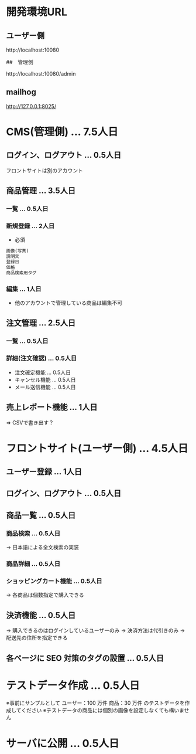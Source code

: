 # 開発環境URL

## ユーザー側

http://localhost:10080

##　管理側

http://localhost:10080/admin

## mailhog

http://127.0.0.1:8025/

# CMS(管理側) ... 7.5人日

## ログイン、ログアウト ... 0.5人日
フロントサイトは別のアカウント

## 商品管理 ... 3.5人日

### 一覧 ... 0.5人日

### 新規登録 ... 2人日
* 必須
```/Users/r_sato/work/docker-laravel/backend/spec/db.md
画像(写真)
説明文
登録日
価格
商品検索用タグ
```

### 編集 ... 1人日
* 他のアカウントで管理している商品は編集不可

## 注文管理 ... 2.5人日

### 一覧 ... 0.5人日

### 詳細(注文確認) ... 0.5人日
* 注文確定機能 ... 0.5人日
* キャンセル機能 ... 0.5人日
* メール送信機能 ... 0.5人日

## 売上レポート機能 ... 1人日
=> CSVで書き出す？

# フロントサイト(ユーザー側) ... 4.5人日

## ユーザー登録 ... 1人日

## ログイン、ログアウト ... 0.5人日

## 商品一覧 ... 0.5人日

### 商品検索 ... 0.5人日
→ 日本語による全文検索の実装

### 商品詳細 ... 0.5人日

### ショッピングカート機能 ... 0.5人日
 → 各商品は個数指定で購入できる

## 決済機能 ... 0.5人日
 → 購入できるのはログインしているユーザーのみ 
 → 決済方法は代引きのみ 
 → 配送先の住所を指定できる 


## 各ページに SEO 対策のタグの設置 ... 0.5人日

# テストデータ作成 ... 0.5人日
※事前にサンプルとして 
  ユーザー：100 万件 
  商品：30 万件 
のテストデータを作成してください 
※テストデータの商品には個別の画像を設定しなくても構いません

# サーバに公開 ... 0.5人日
